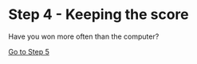 # Step 4 - Keeping the score

Have you won more often than the computer?

[Go to Step 5](Step5-Mouse-control)
